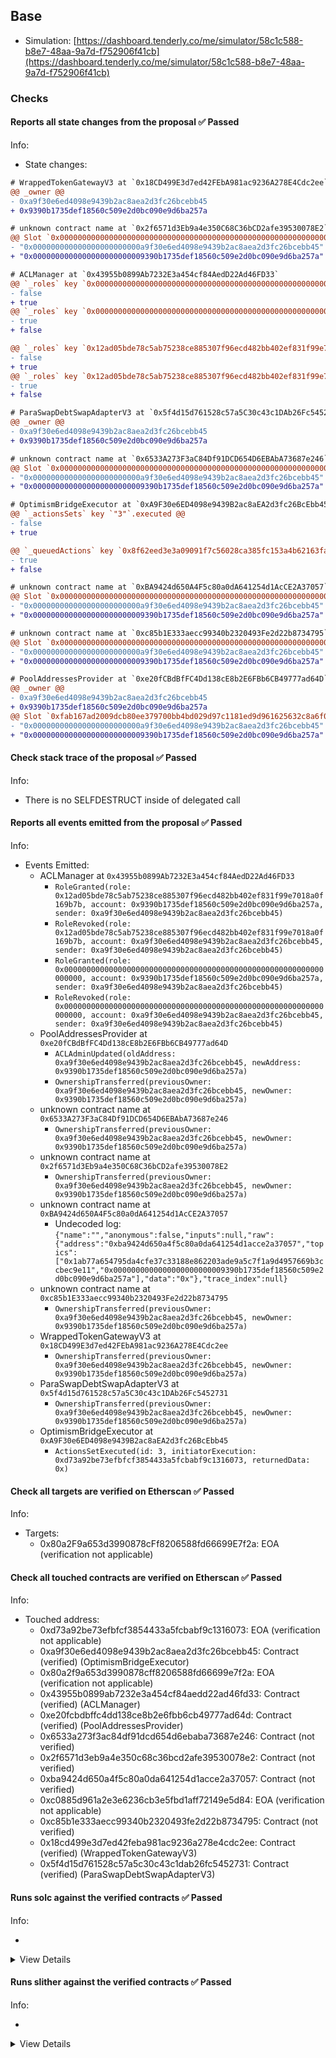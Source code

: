 ## Base

- Simulation: [https://dashboard.tenderly.co/me/simulator/58c1c588-b8e7-48aa-9a7d-f752906f41cb](https://dashboard.tenderly.co/me/simulator/58c1c588-b8e7-48aa-9a7d-f752906f41cb)

### Checks

#### Reports all state changes from the proposal ✅ Passed

Info:

- State changes:

```diff
# WrappedTokenGatewayV3 at `0x18CD499E3d7ed42FEbA981ac9236A278E4Cdc2ee`
@@ _owner @@
- 0xa9f30e6ed4098e9439b2ac8aea2d3fc26bcebb45
+ 0x9390b1735def18560c509e2d0bc090e9d6ba257a
```

```diff
# unknown contract name at `0x2f6571d3Eb9a4e350C68C36bCD2afe39530078E2`
@@ Slot `0x0000000000000000000000000000000000000000000000000000000000000000` @@
- "0x000000000000000000000000a9f30e6ed4098e9439b2ac8aea2d3fc26bcebb45"
+ "0x0000000000000000000000009390b1735def18560c509e2d0bc090e9d6ba257a"
```

```diff
# ACLManager at `0x43955b0899Ab7232E3a454cf84AedD22Ad46FD33`
@@ `_roles` key `0x0000000000000000000000000000000000000000000000000000000000000000`.members.0x9390b1735def18560c509e2d0bc090e9d6ba257a @@
- false
+ true
@@ `_roles` key `0x0000000000000000000000000000000000000000000000000000000000000000`.members.0xa9f30e6ed4098e9439b2ac8aea2d3fc26bcebb45 @@
- true
+ false

@@ `_roles` key `0x12ad05bde78c5ab75238ce885307f96ecd482bb402ef831f99e7018a0f169b7b`.members.0x9390b1735def18560c509e2d0bc090e9d6ba257a @@
- false
+ true
@@ `_roles` key `0x12ad05bde78c5ab75238ce885307f96ecd482bb402ef831f99e7018a0f169b7b`.members.0xa9f30e6ed4098e9439b2ac8aea2d3fc26bcebb45 @@
- true
+ false

```

```diff
# ParaSwapDebtSwapAdapterV3 at `0x5f4d15d761528c57a5C30c43c1DAb26Fc5452731`
@@ _owner @@
- 0xa9f30e6ed4098e9439b2ac8aea2d3fc26bcebb45
+ 0x9390b1735def18560c509e2d0bc090e9d6ba257a
```

```diff
# unknown contract name at `0x6533A273F3aC84Df91DCD654D6EBAbA73687e246`
@@ Slot `0x0000000000000000000000000000000000000000000000000000000000000000` @@
- "0x000000000000000000000000a9f30e6ed4098e9439b2ac8aea2d3fc26bcebb45"
+ "0x0000000000000000000000009390b1735def18560c509e2d0bc090e9d6ba257a"
```

```diff
# OptimismBridgeExecutor at `0xA9F30e6ED4098e9439B2ac8aEA2d3fc26BcEbb45`
@@ `_actionsSets` key `"3"`.executed @@
- false
+ true

@@ `_queuedActions` key `0x8f62eed3e3a09091f7c56028ca385fc153a4b62163fa01cec234115e296d1aad` @@
- true
+ false

```

```diff
# unknown contract name at `0xBA9424d650A4F5c80a0dA641254d1AcCE2A37057`
@@ Slot `0x0000000000000000000000000000000000000000000000000000000000000034` @@
- "0x000000000000000000000000a9f30e6ed4098e9439b2ac8aea2d3fc26bcebb45"
+ "0x0000000000000000000000009390b1735def18560c509e2d0bc090e9d6ba257a"
```

```diff
# unknown contract name at `0xc85b1E333aecc99340b2320493Fe2d22b8734795`
@@ Slot `0x0000000000000000000000000000000000000000000000000000000000000000` @@
- "0x000000000000000000000000a9f30e6ed4098e9439b2ac8aea2d3fc26bcebb45"
+ "0x0000000000000000000000009390b1735def18560c509e2d0bc090e9d6ba257a"
```

```diff
# PoolAddressesProvider at `0xe20fCBdBfFC4Dd138cE8b2E6FBb6CB49777ad64D`
@@ _owner @@
- 0xa9f30e6ed4098e9439b2ac8aea2d3fc26bcebb45
+ 0x9390b1735def18560c509e2d0bc090e9d6ba257a
@@ Slot `0xfab167ad2009dcb80ee379700bb4bd029d97c1181ed9d961625632c8a6f051c6` @@
- "0x000000000000000000000000a9f30e6ed4098e9439b2ac8aea2d3fc26bcebb45"
+ "0x0000000000000000000000009390b1735def18560c509e2d0bc090e9d6ba257a"
```

#### Check stack trace of the proposal ✅ Passed

Info:

- There is no SELFDESTRUCT inside of delegated call

#### Reports all events emitted from the proposal ✅ Passed

Info:

- Events Emitted:
  - ACLManager at `0x43955b0899Ab7232E3a454cf84AedD22Ad46FD33`
    - `RoleGranted(role: 0x12ad05bde78c5ab75238ce885307f96ecd482bb402ef831f99e7018a0f169b7b, account: 0x9390b1735def18560c509e2d0bc090e9d6ba257a, sender: 0xa9f30e6ed4098e9439b2ac8aea2d3fc26bcebb45)`
    - `RoleRevoked(role: 0x12ad05bde78c5ab75238ce885307f96ecd482bb402ef831f99e7018a0f169b7b, account: 0xa9f30e6ed4098e9439b2ac8aea2d3fc26bcebb45, sender: 0xa9f30e6ed4098e9439b2ac8aea2d3fc26bcebb45)`
    - `RoleGranted(role: 0x0000000000000000000000000000000000000000000000000000000000000000, account: 0x9390b1735def18560c509e2d0bc090e9d6ba257a, sender: 0xa9f30e6ed4098e9439b2ac8aea2d3fc26bcebb45)`
    - `RoleRevoked(role: 0x0000000000000000000000000000000000000000000000000000000000000000, account: 0xa9f30e6ed4098e9439b2ac8aea2d3fc26bcebb45, sender: 0xa9f30e6ed4098e9439b2ac8aea2d3fc26bcebb45)`
  - PoolAddressesProvider at `0xe20fCBdBfFC4Dd138cE8b2E6FBb6CB49777ad64D`
    - `ACLAdminUpdated(oldAddress: 0xa9f30e6ed4098e9439b2ac8aea2d3fc26bcebb45, newAddress: 0x9390b1735def18560c509e2d0bc090e9d6ba257a)`
    - `OwnershipTransferred(previousOwner: 0xa9f30e6ed4098e9439b2ac8aea2d3fc26bcebb45, newOwner: 0x9390b1735def18560c509e2d0bc090e9d6ba257a)`
  - unknown contract name at `0x6533A273F3aC84Df91DCD654D6EBAbA73687e246`
    - `OwnershipTransferred(previousOwner: 0xa9f30e6ed4098e9439b2ac8aea2d3fc26bcebb45, newOwner: 0x9390b1735def18560c509e2d0bc090e9d6ba257a)`
  - unknown contract name at `0x2f6571d3Eb9a4e350C68C36bCD2afe39530078E2`
    - `OwnershipTransferred(previousOwner: 0xa9f30e6ed4098e9439b2ac8aea2d3fc26bcebb45, newOwner: 0x9390b1735def18560c509e2d0bc090e9d6ba257a)`
  - unknown contract name at `0xBA9424d650A4F5c80a0dA641254d1AcCE2A37057`
    - Undecoded log: `{"name":"","anonymous":false,"inputs":null,"raw":{"address":"0xba9424d650a4f5c80a0da641254d1acce2a37057","topics":["0x1ab77a654795da4cfe37c33188e862203ade9a5c7f1a9d4957669b3ccbec9e11","0x0000000000000000000000009390b1735def18560c509e2d0bc090e9d6ba257a"],"data":"0x"},"trace_index":null}`
  - unknown contract name at `0xc85b1E333aecc99340b2320493Fe2d22b8734795`
    - `OwnershipTransferred(previousOwner: 0xa9f30e6ed4098e9439b2ac8aea2d3fc26bcebb45, newOwner: 0x9390b1735def18560c509e2d0bc090e9d6ba257a)`
  - WrappedTokenGatewayV3 at `0x18CD499E3d7ed42FEbA981ac9236A278E4Cdc2ee`
    - `OwnershipTransferred(previousOwner: 0xa9f30e6ed4098e9439b2ac8aea2d3fc26bcebb45, newOwner: 0x9390b1735def18560c509e2d0bc090e9d6ba257a)`
  - ParaSwapDebtSwapAdapterV3 at `0x5f4d15d761528c57a5C30c43c1DAb26Fc5452731`
    - `OwnershipTransferred(previousOwner: 0xa9f30e6ed4098e9439b2ac8aea2d3fc26bcebb45, newOwner: 0x9390b1735def18560c509e2d0bc090e9d6ba257a)`
  - OptimismBridgeExecutor at `0xA9F30e6ED4098e9439B2ac8aEA2d3fc26BcEbb45`
    - `ActionsSetExecuted(id: 3, initiatorExecution: 0xd73a92be73efbfcf3854433a5fcbabf9c1316073, returnedData: 0x)`

#### Check all targets are verified on Etherscan ✅ Passed

Info:

- Targets:
  - 0x80a2F9a653d3990878cFf8206588fd66699E7f2a: EOA (verification not applicable)

#### Check all touched contracts are verified on Etherscan ✅ Passed

Info:

- Touched address:
  - 0xd73a92be73efbfcf3854433a5fcbabf9c1316073: EOA (verification not applicable)
  - 0xa9f30e6ed4098e9439b2ac8aea2d3fc26bcebb45: Contract (verified) (OptimismBridgeExecutor)
  - 0x80a2f9a653d3990878cff8206588fd66699e7f2a: EOA (verification not applicable)
  - 0x43955b0899ab7232e3a454cf84aedd22ad46fd33: Contract (verified) (ACLManager)
  - 0xe20fcbdbffc4dd138ce8b2e6fbb6cb49777ad64d: Contract (verified) (PoolAddressesProvider)
  - 0x6533a273f3ac84df91dcd654d6ebaba73687e246: Contract (not verified)
  - 0x2f6571d3eb9a4e350c68c36bcd2afe39530078e2: Contract (not verified)
  - 0xba9424d650a4f5c80a0da641254d1acce2a37057: Contract (not verified)
  - 0xc0885d961a2e3e6236cb3e5fbd1aff72149e5d84: EOA (verification not applicable)
  - 0xc85b1e333aecc99340b2320493fe2d22b8734795: Contract (not verified)
  - 0x18cd499e3d7ed42feba981ac9236a278e4cdc2ee: Contract (verified) (WrappedTokenGatewayV3)
  - 0x5f4d15d761528c57a5c30c43c1dab26fc5452731: Contract (verified) (ParaSwapDebtSwapAdapterV3)

#### Runs solc against the verified contracts ✅ Passed

Info:

-

<details>
<summary>View Details</summary>
<details>
<summary>View warnings for WrappedTokenGatewayV3 at `0x18CD499E3d7ed42FEbA981ac9236A278E4Cdc2ee`</summary>

```
INFO:CryticCompile:Source code not available, try to fetch the bytecode only
```

</details>

<details>
<summary>View warnings for ACLManager at `0x43955b0899Ab7232E3a454cf84AedD22Ad46FD33`</summary>

```
INFO:CryticCompile:Source code not available, try to fetch the bytecode only
```

</details>

<details>
<summary>View warnings for ParaSwapDebtSwapAdapterV3 at `0x5f4d15d761528c57a5C30c43c1DAb26Fc5452731`</summary>

```
INFO:CryticCompile:'solc --standard-json --allow-paths /home/runner/work/seatbelt-for-ghosts/seatbelt-for-ghosts/crytic-export/etherscan-contracts/0x5f4d15d761528c57a5c30c43c1dab26fc5452731-CLSynchronicityPriceAdapterPegToBase' running
```

</details>

<details>
<summary>View warnings for OptimismBridgeExecutor at `0xA9F30e6ED4098e9439B2ac8aEA2d3fc26BcEbb45`</summary>

```
INFO:CryticCompile:'solc --standard-json --allow-paths /home/runner/work/seatbelt-for-ghosts/seatbelt-for-ghosts/crytic-export/etherscan-contracts/0xa9f30e6ed4098e9439b2ac8aea2d3fc26bcebb45-CLwstETHSynchronicityPriceAdapter' running
```

</details>

<details>
<summary>View warnings for PoolAddressesProvider at `0xe20fCBdBfFC4Dd138cE8b2E6FBb6CB49777ad64D`</summary>

```
INFO:CryticCompile:Source code not available, try to fetch the bytecode only
```

</details>

</details>

#### Runs slither against the verified contracts ✅ Passed

Info:

-

<details>
<summary>View Details</summary>

<details>
<summary>Slither report for WrappedTokenGatewayV3 at `0x18CD499E3d7ed42FEbA981ac9236A278E4Cdc2ee`</summary>

```
Source code not available, try to fetch the bytecode only
Traceback (most recent call last):
  File "/home/runner/.local/bin/slither", line 8, in <module>
    sys.exit(main())
  File "/home/runner/.local/lib/python3.10/site-packages/slither/__main__.py", line 727, in main
    main_impl(all_detector_classes=detectors, all_printer_classes=printers)
  File "/home/runner/.local/lib/python3.10/site-packages/slither/__main__.py", line 833, in main_impl
    ) = process_all(filename, args, detector_classes, printer_classes)
  File "/home/runner/.local/lib/python3.10/site-packages/slither/__main__.py", line 107, in process_all
    ) = process_single(compilation, args, detector_classes, printer_classes)
  File "/home/runner/.local/lib/python3.10/site-packages/slither/__main__.py", line 80, in process_single
    slither = Slither(target, ast_format=ast, **vars(args))
  File "/home/runner/.local/lib/python3.10/site-packages/slither/slither.py", line 103, in __init__
    compilation_unit_slither = SlitherCompilationUnit(self, compilation_unit)
  File "/home/runner/.local/lib/python3.10/site-packages/slither/core/compilation_unit.py", line 54, in __init__
    self._language = Language.from_str(crytic_compilation_unit.compiler_version.compiler)
  File "/home/runner/.local/lib/python3.10/site-packages/slither/core/compilation_unit.py", line 44, in from_str
    raise ValueError(f"Unknown language: {label}")
ValueError: Unknown language: unknown
```

</details>

<details>
<summary>Slither report for ACLManager at `0x43955b0899Ab7232E3a454cf84AedD22Ad46FD33`</summary>

```
Source code not available, try to fetch the bytecode only
Traceback (most recent call last):
  File "/home/runner/.local/bin/slither", line 8, in <module>
    sys.exit(main())
  File "/home/runner/.local/lib/python3.10/site-packages/slither/__main__.py", line 727, in main
    main_impl(all_detector_classes=detectors, all_printer_classes=printers)
  File "/home/runner/.local/lib/python3.10/site-packages/slither/__main__.py", line 833, in main_impl
    ) = process_all(filename, args, detector_classes, printer_classes)
  File "/home/runner/.local/lib/python3.10/site-packages/slither/__main__.py", line 107, in process_all
    ) = process_single(compilation, args, detector_classes, printer_classes)
  File "/home/runner/.local/lib/python3.10/site-packages/slither/__main__.py", line 80, in process_single
    slither = Slither(target, ast_format=ast, **vars(args))
  File "/home/runner/.local/lib/python3.10/site-packages/slither/slither.py", line 103, in __init__
    compilation_unit_slither = SlitherCompilationUnit(self, compilation_unit)
  File "/home/runner/.local/lib/python3.10/site-packages/slither/core/compilation_unit.py", line 54, in __init__
    self._language = Language.from_str(crytic_compilation_unit.compiler_version.compiler)
  File "/home/runner/.local/lib/python3.10/site-packages/slither/core/compilation_unit.py", line 44, in from_str
    raise ValueError(f"Unknown language: {label}")
ValueError: Unknown language: unknown
```

</details>

<details>
<summary>Slither report for ParaSwapDebtSwapAdapterV3 at `0x5f4d15d761528c57a5C30c43c1DAb26Fc5452731`</summary>

```
'solc --standard-json --allow-paths /home/runner/work/seatbelt-for-ghosts/seatbelt-for-ghosts/crytic-export/etherscan-contracts/0x5f4d15d761528c57a5c30c43c1dab26fc5452731-CLSynchronicityPriceAdapterPegToBase' running
INFO:Detectors:
Variable CLSynchronicityPriceAdapterPegToBase.PEG_TO_BASE (src/contracts/CLSynchronicityPriceAdapterPegToBase.sol#19) is not in mixedCase
Variable CLSynchronicityPriceAdapterPegToBase.ASSET_TO_PEG (src/contracts/CLSynchronicityPriceAdapterPegToBase.sol#24) is not in mixedCase
Variable CLSynchronicityPriceAdapterPegToBase.DECIMALS (src/contracts/CLSynchronicityPriceAdapterPegToBase.sol#29) is not in mixedCase
Variable CLSynchronicityPriceAdapterPegToBase.DENOMINATOR (src/contracts/CLSynchronicityPriceAdapterPegToBase.sol#35) is not in mixedCase
Reference: https://github.com/crytic/slither/wiki/Detector-Documentation#conformance-to-solidity-naming-conventions
INFO:Slither:0x5f4d15d761528c57a5c30c43c1dab26fc5452731 analyzed (3 contracts with 87 detectors), 4 result(s) found
```

</details>

<details>
<summary>Slither report for OptimismBridgeExecutor at `0xA9F30e6ED4098e9439B2ac8aEA2d3fc26BcEbb45`</summary>

```
'solc --standard-json --allow-paths /home/runner/work/seatbelt-for-ghosts/seatbelt-for-ghosts/crytic-export/etherscan-contracts/0xa9f30e6ed4098e9439b2ac8aea2d3fc26bcebb45-CLwstETHSynchronicityPriceAdapter' running
INFO:Detectors:
Variable CLSynchronicityPriceAdapterPegToBase.PEG_TO_BASE (src/contracts/CLSynchronicityPriceAdapterPegToBase.sol#19) is not in mixedCase
Variable CLSynchronicityPriceAdapterPegToBase.ASSET_TO_PEG (src/contracts/CLSynchronicityPriceAdapterPegToBase.sol#24) is not in mixedCase
Variable CLSynchronicityPriceAdapterPegToBase.DECIMALS (src/contracts/CLSynchronicityPriceAdapterPegToBase.sol#29) is not in mixedCase
Variable CLSynchronicityPriceAdapterPegToBase.DENOMINATOR (src/contracts/CLSynchronicityPriceAdapterPegToBase.sol#35) is not in mixedCase
Variable CLwstETHSynchronicityPriceAdapter.STETH (src/contracts/CLwstETHSynchronicityPriceAdapter.sol#21) is not in mixedCase
Reference: https://github.com/crytic/slither/wiki/Detector-Documentation#conformance-to-solidity-naming-conventions
INFO:Slither:0xa9f30e6ed4098e9439b2ac8aea2d3fc26bcebb45 analyzed (5 contracts with 87 detectors), 5 result(s) found
```

</details>

<details>
<summary>Slither report for PoolAddressesProvider at `0xe20fCBdBfFC4Dd138cE8b2E6FBb6CB49777ad64D`</summary>

```
Source code not available, try to fetch the bytecode only
Traceback (most recent call last):
  File "/home/runner/.local/bin/slither", line 8, in <module>
    sys.exit(main())
  File "/home/runner/.local/lib/python3.10/site-packages/slither/__main__.py", line 727, in main
    main_impl(all_detector_classes=detectors, all_printer_classes=printers)
  File "/home/runner/.local/lib/python3.10/site-packages/slither/__main__.py", line 833, in main_impl
    ) = process_all(filename, args, detector_classes, printer_classes)
  File "/home/runner/.local/lib/python3.10/site-packages/slither/__main__.py", line 107, in process_all
    ) = process_single(compilation, args, detector_classes, printer_classes)
  File "/home/runner/.local/lib/python3.10/site-packages/slither/__main__.py", line 80, in process_single
    slither = Slither(target, ast_format=ast, **vars(args))
  File "/home/runner/.local/lib/python3.10/site-packages/slither/slither.py", line 103, in __init__
    compilation_unit_slither = SlitherCompilationUnit(self, compilation_unit)
  File "/home/runner/.local/lib/python3.10/site-packages/slither/core/compilation_unit.py", line 54, in __init__
    self._language = Language.from_str(crytic_compilation_unit.compiler_version.compiler)
  File "/home/runner/.local/lib/python3.10/site-packages/slither/core/compilation_unit.py", line 44, in from_str
    raise ValueError(f"Unknown language: {label}")
ValueError: Unknown language: unknown
```

</details>

</details>
